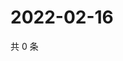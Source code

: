 # 2022-02-16

共 0 条

<!-- BEGIN WEIBO -->
<!-- 最后更新时间 Wed Feb 16 2022 13:07:58 GMT+0800 (China Standard Time) -->

<!-- END WEIBO -->

